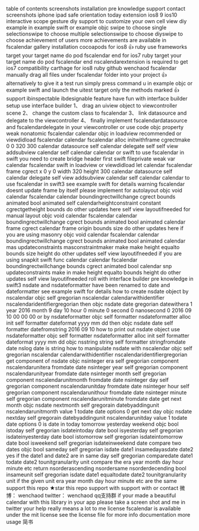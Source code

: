 table of contents screenshots installation pre knowledge support contact screenshots iphone ipad safe orientation today extension ios8 9 ios10 interactive scope gesture diy support to customize your own cell view diy example in example swift or example objc swipe to choose single selectionswipe to choose multiple selectionswipe to choose diyswipe to choose achievement of users more achievements are available in fscalendar gallery installation cocoapods for ios8 👍 ruby use frameworks target your target name do pod fscalendar end for ios7 ruby target your target name do pod fscalendar end nscalendarextension is required to get ios7 compatibility carthage for ios8 ruby github wenchaod fscalendar manually drag all files under fscalendar folder into your project 👍 alternatively to give it a test run simply press command u in example objc or example swift and launch the uitest target only the methods marked 👍 support ibinspectable ibdesignable feature have fun with interface builder setup use interface builder 1、 drag an uiview object to viewcontroller scene 2、 change the custom class to fscalendar 3、 link datasource and delegate to the viewcontroller 4、 finally implement fscalendardatasource and fscalendardelegate in your viewcontroller or use code objc property weak nonatomic fscalendar calendar objc in loadview recommended or viewdidload fscalendar calendar fscalendar alloc initwithframe cgrectmake 0 0 320 300 calendar datasource self calendar delegate self self view addsubview calendar self calendar calendar or swift to use fscalendar in swift you need to create bridge header first swift fileprivate weak var calendar fscalendar swift in loadview or viewdidload let calendar fscalendar frame cgrect x 0 y 0 width 320 height 300 calendar datasource self calendar delegate self view addsubview calendar self calendar calendar to use fscalendar in swift3 see example swift for details warning fscalendar doesnt update frame by itself please implement for autolayout objc void calendar fscalendar calendar boundingrectwillchange cgrect bounds animated bool animated self calendarheightconstraint constant cgrectgetheight bounds do other updates here self view layoutifneeded for manual layout objc void calendar fscalendar calendar boundingrectwillchange cgrect bounds animated bool animated calendar frame cgrect calendar frame origin bounds size do other updates here if you are using masonry objc void calendar fscalendar calendar boundingrectwillchange cgrect bounds animated bool animated calendar mas updateconstraints masconstraintmaker make make height equalto bounds size height do other updates self view layoutifneeded if you are using snapkit swift func calendar calendar fscalendar boundingrectwillchange bounds cgrect animated bool calendar snp updateconstraints make in make height equalto bounds height do other updates self view layoutifneeded roll with interface builder pre knowledge in swift3 nsdate and nsdateformatter have been renamed to date and dateformatter see example swift for details how to create nsdate object by nscalendar objc self gregorian nscalendar calendarwithidentifier nscalendaridentifiergregorian then objc nsdate date gregorian datewithera 1 year 2016 month 9 day 10 hour 0 minute 0 second 0 nanosecond 0 2016 09 10 00 00 00 or by nsdateformatter objc self formatter nsdateformatter alloc init self formatter dateformat yyyy mm dd then objc nsdate date self formatter datefromstring 2016 09 10 how to print out nsdate object use nsdateformatter objc self formatter nsdateformatter alloc init self formatter dateformat yyyy mm dd objc nsstring string self formatter stringfromdate date nslog date is string how to manipulate nsdate with nscalendar objc self gregorian nscalendar calendarwithidentifier nscalendaridentifiergregorian get component of nsdate objc nsinteger era self gregorian component nscalendarunitera fromdate date nsinteger year self gregorian component nscalendarunityear fromdate date nsinteger month self gregorian component nscalendarunitmonth fromdate date nsinteger day self gregorian component nscalendarunitday fromdate date nsinteger hour self gregorian component nscalendarunithour fromdate date nsinteger minute self gregorian component nscalendarunitminute fromdate date get next month objc nsdate nextmonth self gregorain datebyaddingunit nscalendarunitmonth value 1 todate date options 0 get next day objc nsdate nextday self gregorain datebyaddingunit nscalendarunitday value 1 todate date options 0 is date in today tomorrow yesterday weekend objc bool istoday self gregorian isdateintoday date bool isyesterday self gregorian isdateinyesterday date bool istomorrow self gregorian isdateintomorrow date bool isweekend self gregorian isdateinweekend date compare two dates objc bool sameday self gregorian isdate date1 insamedayasdate date2 yes if the date1 and date2 are in same day self gregorian comparedate date1 todate date2 tounitgranularity unit compare the era year month day hour minute etc return nsorderascending nsordersame nsorderdecending bool insameunit self gregorian isdate date1 equaltodate date2 tounitgranularity unit if the given unit era year month day hour minute etc are the same support this repo ★star this repo support with support with or contact 微博： wenchaod twitter： wenchaod qq支持群 if your made a beautiful calendar with this library in your app please take a screen shot and me in twitter your help really means a lot to me license fscalendar is available under the mit license see the license file for more info documentation more usage 简书